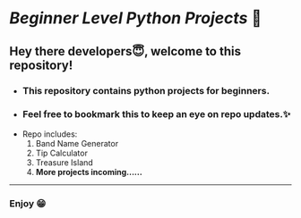 # *Beginner Level Python Projects* 🐍  

## Hey there developers😇, welcome to this repository!
- ###  This repository contains python projects for beginners.
- ### Feel free to bookmark this to keep an eye on repo updates.✨  
- Repo includes:
    1. Band Name Generator
    2. Tip Calculator
    3. Treasure Island
    4. **More projects incoming......**
---  

### Enjoy 😁
